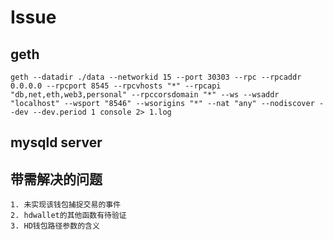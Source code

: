 # Issue

## geth

    geth --datadir ./data --networkid 15 --port 30303 --rpc --rpcaddr 0.0.0.0 --rpcport 8545 --rpcvhosts "*" --rpcapi "db,net,eth,web3,personal" --rpccorsdomain "*" --ws --wsaddr "localhost" --wsport "8546" --wsorigins "*" --nat "any" --nodiscover --dev --dev.period 1 console 2> 1.log

## mysqld server

## 带需解决的问题

    1. 未实现该钱包捕捉交易的事件
    2. hdwallet的其他函数有待验证
    3. HD钱包路径参数的含义
